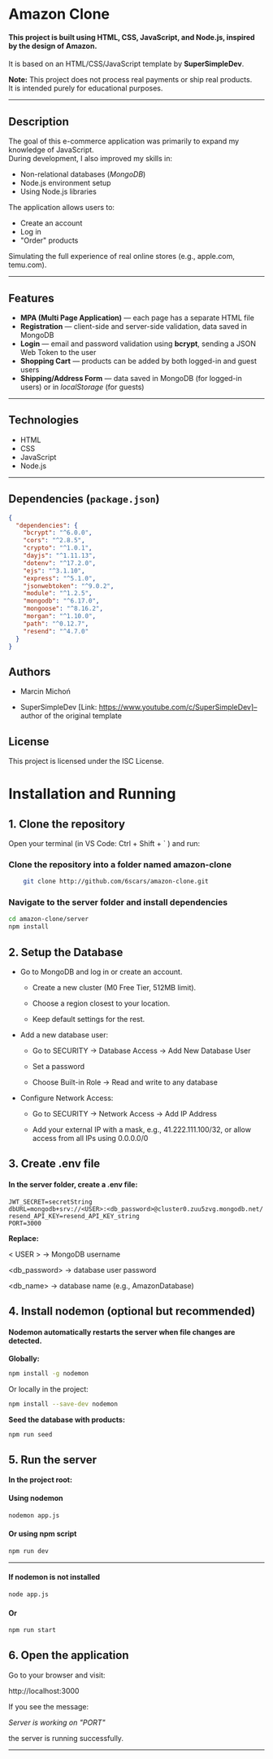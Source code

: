 

# Amazon Clone

#### This project is built using HTML, CSS, JavaScript, and Node.js, inspired by the design of Amazon.  
It is based on an HTML/CSS/JavaScript template by **SuperSimpleDev**.

**Note:** This project does not process real payments or ship real products.  
It is intended purely for educational purposes.

---

## Description

The goal of this e-commerce application was primarily to expand my knowledge of JavaScript.  
During development, I also improved my skills in:

- Non-relational databases (*MongoDB*)
- Node.js environment setup
- Using Node.js libraries

The application allows users to:

- Create an account
- Log in
- "Order" products  

Simulating the full experience of real online stores (e.g., apple.com, temu.com).

---

## Features

- **MPA (Multi Page Application)** — each page has a separate HTML file
- **Registration** — client-side and server-side validation, data saved in MongoDB
- **Login** — email and password validation using **bcrypt**, sending a JSON Web Token to the user
- **Shopping Cart** — products can be added by both logged-in and guest users
- **Shipping/Address Form** — data saved in MongoDB (for logged-in users) or in *localStorage* (for guests)

---

## Technologies

- HTML
- CSS
- JavaScript
- Node.js

---

## Dependencies (`package.json`)

```json
{
  "dependencies": {
    "bcrypt": "^6.0.0",
    "cors": "^2.8.5",
    "crypto": "^1.0.1",
    "dayjs": "^1.11.13",
    "dotenv": "^17.2.0",
    "ejs": "^3.1.10",
    "express": "^5.1.0",
    "jsonwebtoken": "^9.0.2",
    "module": "^1.2.5",
    "mongodb": "^6.17.0",
    "mongoose": "^8.16.2",
    "morgan": "^1.10.0",
    "path": "^0.12.7",
    "resend": "^4.7.0"
  }
}
```

## Authors

- Marcin Michoń

- SuperSimpleDev [Link: https://www.youtube.com/c/SuperSimpleDev]– author of the original template

## License

This project is licensed under the ISC License.

# Installation and Running
## 1. Clone the repository

Open your terminal (in VS Code: Ctrl + Shift + ` ) and run:

### Clone the repository into a folder named amazon-clone
``` bash
    git clone http://github.com/6scars/amazon-clone.git
```

### Navigate to the server folder and install dependencies
``` bash
cd amazon-clone/server
npm install
```


## 2. Setup the Database

- Go to MongoDB and log in or create an account.

  - Create a new cluster (M0 Free Tier, 512MB limit).

  - Choose a region closest to your location.

  - Keep default settings for the rest.

- Add a new database user:

  - Go to SECURITY → Database Access → Add New Database User

  - Set a password

  - Choose Built-in Role → Read and write to any database

- Configure Network Access:

  - Go to SECURITY → Network Access → Add IP Address

  - Add your external IP with a mask, e.g., 41.222.111.100/32, or allow access from all IPs using 0.0.0.0/0

## 3. Create .env file

#### In the server folder, create a .env file:
```env
JWT_SECRET=secretString
dbURL=mongodb+srv://<USER>:<db_password>@cluster0.zuu5zvg.mongodb.net/
resend_API_KEY=resend_API_KEY_string
PORT=3000
```


**Replace:**

< USER > → MongoDB username

<db_password> → database user password

<db_name> → database name (e.g., AmazonDatabase)

## 4. Install nodemon (optional but recommended)

#### Nodemon automatically restarts the server when file changes are detected.

**Globally:**
```bash
npm install -g nodemon
```

Or locally in the project:
```bash
npm install --save-dev nodemon
```

**Seed the database with products:**
```bash
npm run seed
```

## 5. Run the server

**In the project root:**

#### Using nodemon
```bash
nodemon app.js
```
#### Or using npm script
```bash
npm run dev
```
---
#### If nodemon is not installed
```bash
node app.js
```
#### Or
```bash
npm run start
```


## 6. Open the application

Go to your browser and visit:

http://localhost:3000


If you see the message:

*Server is working on "PORT"*


the server is running successfully.


---

